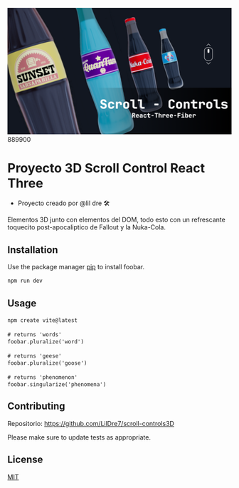 ![GitHub Org's stars](/public/images//image.png)
889900
# Proyecto 3D Scroll Control React Three 

- Proyecto creado por @lil dre 🛠️

Elementos 3D junto con elementos del DOM, todo esto con un refrescante toquecito post-apocaliptico de Fallout y la Nuka-Cola.

## Installation

Use the package manager [pip](https://pip.pypa.io/en/stable/) to install foobar.

```bash
npm run dev
```

## Usage

```Astro
npm create vite@latest

# returns 'words'
foobar.pluralize('word')

# returns 'geese'
foobar.pluralize('goose')

# returns 'phenomenon'
foobar.singularize('phenomena')
```

## Contributing

Repositorio: https://github.com/LilDre7/scroll-controls3D

Please make sure to update tests as appropriate.

## License

[MIT](https://choosealicense.com/licenses/mit/)
